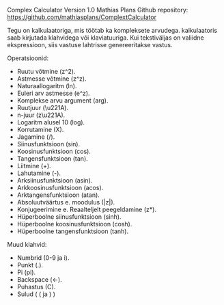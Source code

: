 Complex Calculator
Version 1.0
Mathias Plans
Github repository: https://github.com/mathiasplans/ComplextCalculator

Tegu on kalkulaatoriga, mis töötab ka kompleksete arvudega. kalkulaatoris saab kirjutada klahvidega või klaviatuuriga.
Kui tekstiväljas on valiidne ekspressioon, siis vastuse lahtrisse genereeritakse vastus.

Operatsioonid:
* Ruutu võtmine (z^2).
* Astmesse võtmine (z^z).
* Naturaallogaritm (ln).
* Euleri arv astmesse (e^z).
* Komplekse arvu argument (arg).
* Ruutjuur (\u221A).
* n-juur (z\u221A).
* Logaritm alusel 10 (log).
* Korrutamine (X).
* Jagamine (/).
* Siinusfunktsioon (sin).
* Koosinusfunktsioon (cos).
* Tangensfunktsioon (tan).
* Liitmine (+).
* Lahutamine (-).
* Arksiinusfunktsioon (asin).
* Arkkoosinusfunktsioon (acos).
* Arktangensfunktsioon (atan).
* Absoluutväärtus e. moodulus (|z|).
* Konjugeerimine e. Reaalteljelt peegeldamine (z*).
* Hüperboolne siinusfunktsioon (sinh).
* Hüperboolne koosinusfunktsioon (cosh).
* Hüperboolne tangensfunktsioon (tanh).

Muud klahvid:
* Numbrid (0-9 ja i).
* Punkt (.).
* Pi (pi).
* Backspace (<-).
* Puhastus (C).
* Sulud ( ( ja ) )
